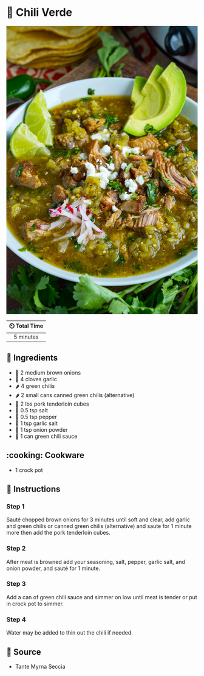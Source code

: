 # :stew: Chili Verde

![Chili Verde](../assets/images/chili-verde.jpg)

| :timer_clock: Total Time |
|:-----------------------: |
| 5 minutes |

## :salt: Ingredients

- :onion: 2 medium brown onions
- :garlic: 4 cloves garlic
- :hot_pepper: 4 green chilis
- :hot_pepper: 2 small cans canned green chilis (alternative)
- :cut_of_meat: 2 lbs pork tenderloin cubes
- :salt: 0.5 tsp salt
- :salt: 0.5 tsp pepper
- :garlic: 1 tsp garlic salt
- :onion: 1 tsp onion powder
- :canned_food: 1 can green chili sauce

## :cooking: Cookware

- 1 crock pot

## :pencil: Instructions

### Step 1

Sauté chopped brown onions for 3 minutes until soft and clear, add garlic and green chilis or canned green chilis
(alternative) and saute for 1 minute more then add the pork tenderloin cubes.

### Step 2

After meat is browned add your seasoning, salt, pepper, garlic salt, and onion powder, and sauté for 1 minute.

### Step 3

Add a can of green chili sauce and simmer on low until meat is tender or put in crock pot to simmer.

### Step 4

Water may be added to thin out the chili if needed.

## :link: Source

- Tante Myrna Seccia
